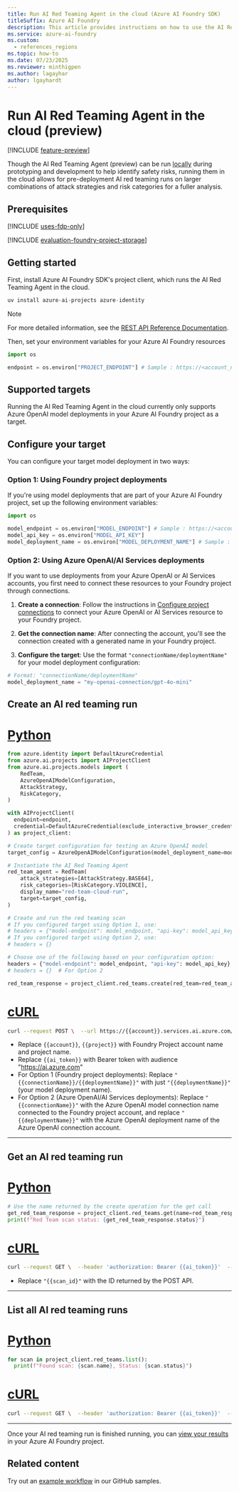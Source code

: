 ```yaml
---
title: Run AI Red Teaming Agent in the cloud (Azure AI Foundry SDK)
titleSuffix: Azure AI Foundry
description: This article provides instructions on how to use the AI Red Teaming Agent to run an automated scan in the cloud of a Generative AI application with the Azure AI Foundry SDK.
ms.service: azure-ai-foundry
ms.custom:
  - references_regions
ms.topic: how-to
ms.date: 07/23/2025
ms.reviewer: minthigpen
ms.author: lagayhar
author: lgayhardt
---
```


# Run AI Red Teaming Agent in the cloud (preview)

[!INCLUDE [feature-preview](../../includes/feature-preview.md)]

Though the AI Red Teaming Agent (preview) can be run [locally](run-scans-ai-red-teaming-agent.md) during prototyping and development to help identify safety risks, running them in the cloud allows for pre-deployment AI red teaming runs on larger combinations of attack strategies and risk categories for a fuller analysis.

## Prerequisites

[!INCLUDE [uses-fdp-only](../../includes/uses-fdp-only.md)]

[!INCLUDE [evaluation-foundry-project-storage](../../includes/evaluation-foundry-project-storage.md)]

## Getting started

First, install Azure AI Foundry SDK's project client, which runs the AI Red Teaming Agent in the cloud.

```python
uv install azure-ai-projects azure-identity
```

> [!NOTE]
> For more detailed information, see the [REST API Reference Documentation](/rest/api/aifoundry/aiprojects/red-teams).

Then, set your environment variables for your Azure AI Foundry resources

```python
import os

endpoint = os.environ["PROJECT_ENDPOINT"] # Sample : https://<account_name>.services.ai.azure.com/api/projects/<project_name>

```

## Supported targets

Running the AI Red Teaming Agent in the cloud currently only supports Azure OpenAI model deployments in your Azure AI Foundry project as a target.

## Configure your target

You can configure your target model deployment in two ways:

### Option 1: Using Foundry project deployments

If you're using model deployments that are part of your Azure AI Foundry project, set up the following environment variables:

```python
import os

model_endpoint = os.environ["MODEL_ENDPOINT"] # Sample : https://<account_name>.openai.azure.com
model_api_key = os.environ["MODEL_API_KEY"]
model_deployment_name = os.environ["MODEL_DEPLOYMENT_NAME"] # Sample : gpt-4o-mini
```

### Option 2: Using Azure OpenAI/AI Services deployments

If you want to use deployments from your Azure OpenAI or AI Services accounts, you first need to connect these resources to your Foundry project through connections.

1. **Create a connection**: Follow the instructions in [Configure project connections](../../foundry-models/how-to/configure-project-connection.md?pivots=ai-foundry-portal#add-a-connection) to connect your Azure OpenAI or AI Services resource to your Foundry project.

2. **Get the connection name**: After connecting the account, you'll see the connection created with a generated name in your Foundry project.

3. **Configure the target**: Use the format `"connectionName/deploymentName"` for your model deployment configuration:

```python
# Format: "connectionName/deploymentName"
model_deployment_name = "my-openai-connection/gpt-4o-mini"
```

## Create an AI red teaming run

# [Python](#tab/python)

```python
from azure.identity import DefaultAzureCredential
from azure.ai.projects import AIProjectClient
from azure.ai.projects.models import (
    RedTeam,
    AzureOpenAIModelConfiguration,
    AttackStrategy,
    RiskCategory,
)

with AIProjectClient(
  endpoint=endpoint,
  credential=DefaultAzureCredential(exclude_interactive_browser_credential=False),
) as project_client:

# Create target configuration for testing an Azure OpenAI model
target_config = AzureOpenAIModelConfiguration(model_deployment_name=model_deployment_name)

# Instantiate the AI Red Teaming Agent
red_team_agent = RedTeam(
    attack_strategies=[AttackStrategy.BASE64],
    risk_categories=[RiskCategory.VIOLENCE],
    display_name="red-team-cloud-run", 
    target=target_config,
)

# Create and run the red teaming scan
# If you configured target using Option 1, use:
# headers = {"model-endpoint": model_endpoint, "api-key": model_api_key}
# If you configured target using Option 2, use:
# headers = {}

# Choose one of the following based on your configuration option:
headers = {"model-endpoint": model_endpoint, "api-key": model_api_key}  # For Option 1
# headers = {}  # For Option 2

red_team_response = project_client.red_teams.create(red_team=red_team_agent, headers=headers)
```

# [cURL](#tab/curl)

```bash
curl --request POST \  --url https://{{account}}.services.ai.azure.com/api/projects/{{project}}/redteams/runs:run \  --header 'content-type: application/json' \  --header 'authorization: Bearer {{ai_token}}'  --data '{  "displayName": "Red Team Scan #1",  "riskCategories": [ "Violence" ],  "attackStrategy": [ "Flip" ],  "numTurns": 1,  "target": {    "type": "AzureOpenAIModel",    "modelDeploymentName": "{{connectionName}}/{{deploymentName}}"  }}'
```

- Replace `{{account}}`, `{{project}}` with Foundry Project account name and project name.
- Replace `{{ai_token}}` with Bearer token with audience "<https://ai.azure.com>"
- For Option 1 (Foundry project deployments): Replace `"{{connectionName}}/{{deploymentName}}"` with just `"{{deploymentName}}"` (your model deployment name).
- For Option 2 (Azure OpenAI/AI Services deployments): Replace `"{{connectionName}}"` with the Azure OpenAI model connection name connected to the Foundry project account, and replace `"{{deploymentName}}"` with the Azure OpenAI deployment name of the Azure OpenAI connection account.

---

## Get an AI red teaming run

# [Python](#tab/python)

```python
# Use the name returned by the create operation for the get call
get_red_team_response = project_client.red_teams.get(name=red_team_response.name)
print(f"Red Team scan status: {get_red_team_response.status}")
```

# [cURL](#tab/curl)

```bash
curl --request GET \  --header 'authorization: Bearer {{ai_token}}'  --url https://{{account}}.services.ai.azure.com/api/projects/{{project}}/redteams/runs/{{scan_id}}
```

- Replace `"{{scan_id}"` with the ID returned by the POST API.

---

## List all AI red teaming runs

# [Python](#tab/python)

```python
for scan in project_client.red_teams.list():
  print(f"Found scan: {scan.name}, Status: {scan.status}")
```

# [cURL](#tab/curl)

```bash
curl --request GET \  --header 'authorization: Bearer {{ai_token}}'  --url https://{{account}}.services.ai.azure.com/api/projects/{{project}}/redteams/runs
```

---

Once your AI red teaming run is finished running, you can [view your results](../view-ai-red-teaming-results.md) in your Azure AI Foundry project.

## Related content

Try out an [example workflow](https://aka.ms/airedteamingagent-sample) in our GitHub samples.
